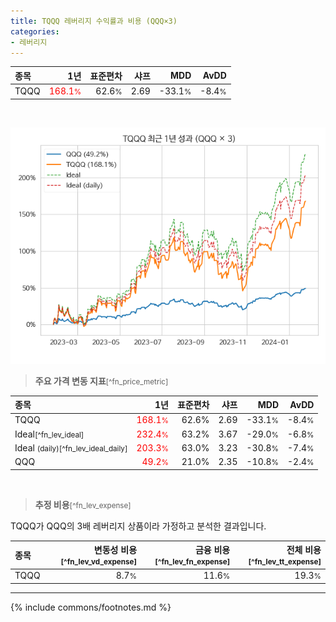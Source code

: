 ```yaml
---
title: TQQQ 레버리지 수익률과 비용 (QQQ×3)
categories:
- 레버리지
---
```


| **종목** | **1년** | **표준편차** | **샤프** | **MDD** | **AvDD** |
| :------------ | ------: | -----------: | -------: | ------: | -------: |
| TQQQ | <span style="color: red">168.1<small>%</small></span> | 62.6<small>%</small> | 2.69 | -33.1<small>%</small> | -8.4<small>%</small> |

<!-- more -->

<br>

![TQQQ](/lev/images/tqqq.png)

> **주요 가격 변동 지표**<small>[^fn_price_metric]</small>


| **종목** | **1년** | **표준편차** | **샤프** | **MDD** | **AvDD** |
| :------------ | ------: | -----------: | -------: | ------: | -------: |
| TQQQ | <span style="color: red">168.1<small>%</small></span> | 62.6% | 2.69 | -33.1<small>%</small> | -8.4<small>%</small> |
| Ideal<small>[^fn_lev_ideal]</small> | <span style="color: red">232.4<small>%</small></span> | 63.2% | 3.67 | -29.0<small>%</small> | -6.8<small>%</small> |
| Ideal <small>(daily)</small><small>[^fn_lev_ideal_daily]</small> | <span style="color: red">203.3<small>%</small></span> | 63.0% | 3.23 | -30.8<small>%</small> | -7.4<small>%</small> |
| QQQ | <span style="color: red">49.2<small>%</small></span> | 21.0% | 2.35 | -10.8<small>%</small> | -2.4<small>%</small> |

<br>

> **추정 비용**<small>[^fn_lev_expense]</small><a id="expense"></a>

TQQQ가 QQQ의 3배 레버리지 상품이라 가정하고 분석한 결과입니다.

| **종목** | **변동성 비용**<small>[^fn_lev_vd_expense]</small> | **금융 비용**<small>[^fn_lev_fn_expense]</small> | **전체 비용**<small>[^fn_lev_tt_expense]</small> |
| :------------ | ------: | -----------: | -------: |
| TQQQ | 8.7<small>%</small> | 11.6<small>%</small> | 19.3<small>%</small> |

---
{% include commons/footnotes.md %}